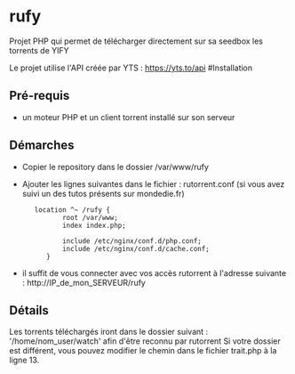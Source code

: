 # rufy
Projet PHP qui permet de télécharger directement sur sa seedbox les torrents de YIFY

Le projet utilise l'API créée par YTS : https://yts.to/api
#Installation

## Pré-requis
- un moteur PHP et un client torrent installé sur son serveur

## Démarches

- Copier le repository dans le dossier /var/www/rufy
- Ajouter les lignes suivantes dans le fichier : rutorrent.conf (si vous avez suivi un des tutos présents sur mondedie.fr)
        
         location ^~ /rufy {
            	root /var/www;
            	index index.php;
            	
                include /etc/nginx/conf.d/php.conf;
            	include /etc/nginx/conf.d/cache.conf;
            }
- il suffit de vous connecter avec vos accès rutorrent à l'adresse suivante : http://IP_de_mon_SERVEUR/rufy

## Détails 

Les torrents téléchargés iront dans le dossier suivant : '/home/nom_user/watch' afin d'être reconnu par rutorrent
Si votre dossier est différent, vous pouvez modifier le chemin dans le fichier trait.php à la ligne 13.
